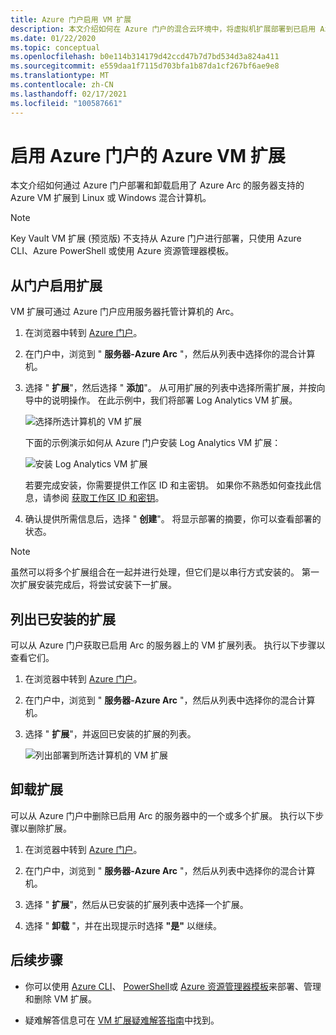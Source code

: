 ```yaml
---
title: Azure 门户启用 VM 扩展
description: 本文介绍如何在 Azure 门户的混合云环境中，将虚拟机扩展部署到已启用 Azure Arc 的服务器。
ms.date: 01/22/2020
ms.topic: conceptual
ms.openlocfilehash: b0e114b314179d42ccd47b7d7bd534d3a824a411
ms.sourcegitcommit: e559daa1f7115d703bfa1b87da1cf267bf6ae9e8
ms.translationtype: MT
ms.contentlocale: zh-CN
ms.lasthandoff: 02/17/2021
ms.locfileid: "100587661"
---
```

# <a name="enable-azure-vm-extensions-from-the-azure-portal"></a>启用 Azure 门户的 Azure VM 扩展

本文介绍如何通过 Azure 门户部署和卸载启用了 Azure Arc 的服务器支持的 Azure VM 扩展到 Linux 或 Windows 混合计算机。

> [!NOTE]
> Key Vault VM 扩展 (预览版) 不支持从 Azure 门户进行部署，只使用 Azure CLI、Azure PowerShell 或使用 Azure 资源管理器模板。

## <a name="enable-extensions-from-the-portal"></a>从门户启用扩展

VM 扩展可通过 Azure 门户应用服务器托管计算机的 Arc。

1. 在浏览器中转到 [Azure 门户](https://portal.azure.com)。

2. 在门户中，浏览到 " **服务器-Azure Arc** "，然后从列表中选择你的混合计算机。

3. 选择 " **扩展**"，然后选择 " **添加**"。 从可用扩展的列表中选择所需扩展，并按向导中的说明操作。 在此示例中，我们将部署 Log Analytics VM 扩展。

    ![选择所选计算机的 VM 扩展](./media/manage-vm-extensions/add-vm-extensions.png)

    下面的示例演示如何从 Azure 门户安装 Log Analytics VM 扩展：

    ![安装 Log Analytics VM 扩展](./media/manage-vm-extensions/mma-extension-config.png)

    若要完成安装，你需要提供工作区 ID 和主密钥。 如果你不熟悉如何查找此信息，请参阅 [获取工作区 ID 和密钥](../../azure-monitor/agents/log-analytics-agent.md#workspace-id-and-key)。

4. 确认提供所需信息后，选择 " **创建**"。 将显示部署的摘要，你可以查看部署的状态。

>[!NOTE]
>虽然可以将多个扩展组合在一起并进行处理，但它们是以串行方式安装的。 第一次扩展安装完成后，将尝试安装下一扩展。

## <a name="list-extensions-installed"></a>列出已安装的扩展

可以从 Azure 门户获取已启用 Arc 的服务器上的 VM 扩展列表。 执行以下步骤以查看它们。

1. 在浏览器中转到 [Azure 门户](https://portal.azure.com)。

2. 在门户中，浏览到 " **服务器-Azure Arc** "，然后从列表中选择你的混合计算机。

3. 选择 " **扩展**"，并返回已安装的扩展的列表。

    ![列出部署到所选计算机的 VM 扩展](./media/manage-vm-extensions/list-vm-extensions.png)

## <a name="uninstall-extension"></a>卸载扩展

可以从 Azure 门户中删除已启用 Arc 的服务器中的一个或多个扩展。 执行以下步骤以删除扩展。

1. 在浏览器中转到 [Azure 门户](https://portal.azure.com)。

2. 在门户中，浏览到 " **服务器-Azure Arc** "，然后从列表中选择你的混合计算机。

3. 选择 " **扩展**"，然后从已安装的扩展列表中选择一个扩展。

4. 选择 " **卸载** "，并在出现提示时选择 **"是"** 以继续。

## <a name="next-steps"></a>后续步骤

- 你可以使用 [Azure CLI](manage-vm-extensions-cli.md)、 [PowerShell](manage-vm-extensions-powershell.md)或 [Azure 资源管理器模板](manage-vm-extensions-template.md)来部署、管理和删除 VM 扩展。

- 疑难解答信息可在 [VM 扩展疑难解答指南](troubleshoot-vm-extensions.md)中找到。
